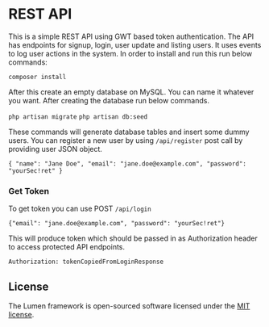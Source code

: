 # REST API

This is a simple REST API using GWT based token authentication. The API has endpoints for signup, login, user update and listing users. It uses events to log user actions in the system. In order to install and run this run below commands:

`composer install`

After this create an empty database on MySQL. You can name it whatever you want. After creating the database run below commands.

`php artisan migrate`
`php artisan db:seed`

These commands will generate database tables and insert some dummy users. You can register a new user by using `/api/register` post call by providing user JSON object. 

`{
"name": "Jane Doe",
"email": "jane.doe@example.com",
"password": "yourSec!ret"
}`

### Get Token
To get token you can use POST `/api/login`

`{"email": "jane.doe@example.com", "password": "yourSec!ret"}`

This will produce token which should be passed in as Authorization header to access protected API endpoints.

`Authorization: tokenCopiedFromLoginResponse`

## License

The Lumen framework is open-sourced software licensed under the [MIT license](https://opensource.org/licenses/MIT).
